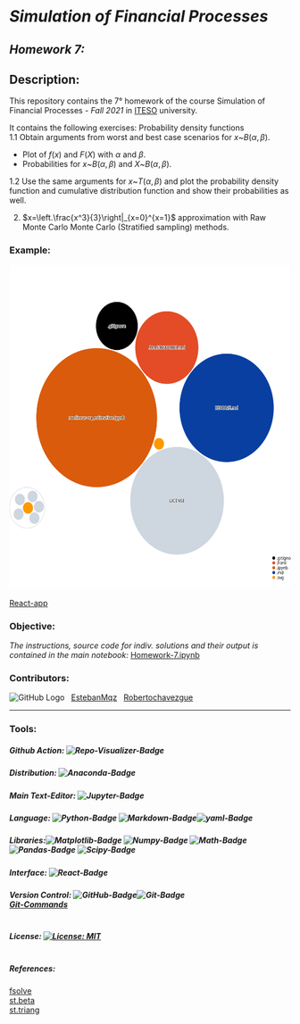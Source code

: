 # ***Simulation of Financial Processes***
## ***Homework 7:*** <br>
## **Description:**
This repository contains the 7° homework of the course Simulation of Financial Processes - *Fall 2021* in [ITESO](https://www.topuniversities.com/universities/iteso-universidad-jesuita-de-guadalajara) university. 
<br>

It contains the following exercises:
Probability density functions <br>
1.1 Obtain arguments from worst and best case scenarios for $x$~$B(\alpha,\beta)$.
- Plot of $f(x)$ and $F(X)$ with $\alpha$ and $\beta$. <br>
- Probabilities for $x$~$B(\alpha,\beta)$ and $X$~$B(\alpha,\beta)$.<br>

1.2  Use the same arguments for $x$~$T(\alpha,\beta)$ and plot the probability density function and cumulative distribution function and show their probabilities as well.

2. $x=\left.\frac{x^3}{3}\right|_{x=0}^{x=1}$ approximation with Raw Monte Carlo Monte Carlo (Stratified sampling) methods. <br>

### **Example:**
<img src="diagram.svg" width="580" height="580">

[React-app](https://mango-dune-07a8b7110.1.azurestaticapps.net/?repo=EstebanMqz%2FFPS-Hw7)

### **Objective:**

*The instructions, source code for indiv. solutions and their output is contained in the main notebook:* [Homework-7.ipynb](https://github.com/EstebanMqz/FPS-Hw7/blob/main/Homework-7.ipynb)

### **Contributors:** 
![GitHub Logo](https://github.com/EstebanMqz.png?size=30) &nbsp; [EstebanMqz](https://github.com/EstebanMqz) &nbsp; [Robertochavezgue](https://github.com/Robertochavezgue)
                                                                                                             
---
### **Tools:**
##### Github Action:&nbsp;![Repo-Visualizer-Badge](https://img.shields.io/badge/Repo%20Visualizer-2B7489?style=flat-square&logo=github&logoColor=white)<br>
##### Distribution:&nbsp;![Anaconda-Badge](https://img.shields.io/badge/Anaconda-44A833?style=flat-square&logo=anaconda&logoColor=white)<br> 
##### Main Text-Editor:&nbsp;![Jupyter-Badge](https://img.shields.io/badge/Jupyter-Notebook-orange.svg?style=flat-square&logo=Jupyter&logoColor=white)
##### Language:&nbsp;![Python-Badge](https://img.shields.io/badge/Python-3776AB.svg?style=flat-square&logo=Python&logoColor=white)&nbsp;![Markdown-Badge](https://img.shields.io/badge/Markdown-000000.svg?style=flat-square&logo=Markdown&logoColor=white)![yaml-Badge](https://img.shields.io/badge/YAML-000000?style=flat-square&logo=yaml&logoColor=white)<br>
##### Libraries:![Matplotlib-Badge](https://img.shields.io/badge/Matplotlib-000000?style=flat-square&logo=Matplotlib&logoColor=white)&nbsp;![Numpy-Badge](https://img.shields.io/badge/Numpy-013243?style=flat-square&logo=numpy&logoColor=white)&nbsp;![Math-Badge](https://img.shields.io/badge/Math-000000?style=flat-square)&nbsp;![Pandas-Badge](https://img.shields.io/badge/Pandas-150458?style=flat-square&logo=pandas&logoColor=white)&nbsp;![Scipy-Badge](https://img.shields.io/badge/Scipy-000000?style=flat-square&logo=scipy&logoColor=white)
##### Interface:&nbsp;![React-Badge](https://img.shields.io/badge/React-61DAFB?style=flat-square&logo=react&logoColor=black)<br>
##### Version Control:&nbsp;![GitHub-Badge](https://img.shields.io/badge/GitHub-100000?style=flat-square&logo=github&logoColor=white)![Git-Badge](https://img.shields.io/badge/Git-F05032.svg?style=flat-square&logo=Git&logoColor=white) <br> [Git-Commands](https://github.com/EstebanMqz/Git-Commands)<br><br>

##### License:&nbsp;[![License: MIT](https://img.shields.io/badge/License-MIT-yellow.svg)](https://opensource.org/licenses/MIT)<br><br>

##### References: 
[fsolve](https://stackoverflow.com/questions/19843116/passing-arguments-to-fsolve)<br>
[st.beta](https://docs.scipy.org/doc/scipy/reference/generated/scipy.stats.beta.html)<br>
[st.triang](https://docs.scipy.org/doc/scipy/reference/generated/scipy.stats.triang.html)<br>

